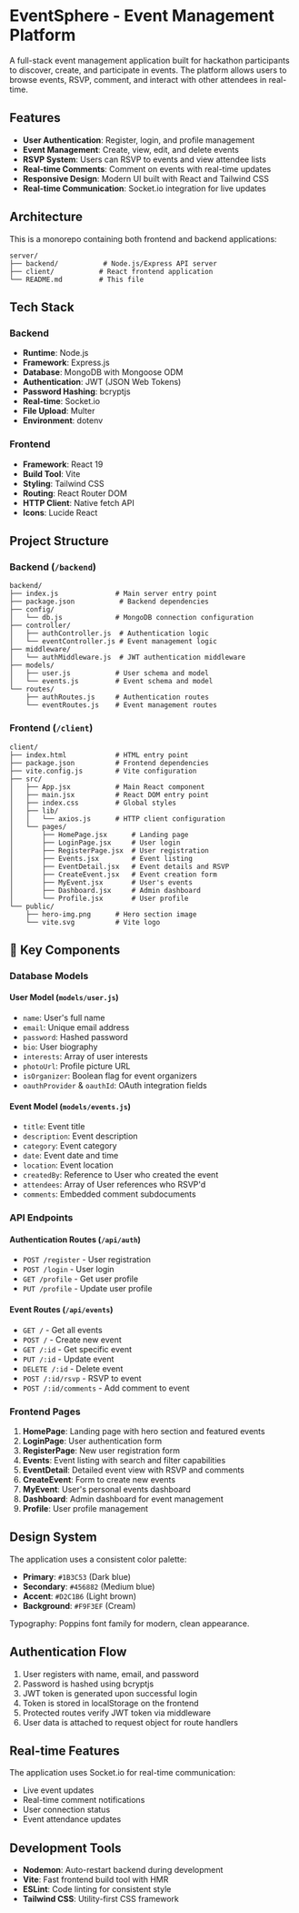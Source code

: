 # EventSphere - Event Management Platform

A full-stack event management application built for hackathon participants to discover, create, and participate in events. The platform allows users to browse events, RSVP, comment, and interact with other attendees in real-time.

## Features

- **User Authentication**: Register, login, and profile management
- **Event Management**: Create, view, edit, and delete events
- **RSVP System**: Users can RSVP to events and view attendee lists
- **Real-time Comments**: Comment on events with real-time updates
- **Responsive Design**: Modern UI built with React and Tailwind CSS
- **Real-time Communication**: Socket.io integration for live updates

##  Architecture

This is a monorepo containing both frontend and backend applications:

```
server/
├── backend/           # Node.js/Express API server
├── client/           # React frontend application
└── README.md         # This file
```

##  Tech Stack

### Backend

- **Runtime**: Node.js
- **Framework**: Express.js
- **Database**: MongoDB with Mongoose ODM
- **Authentication**: JWT (JSON Web Tokens)
- **Password Hashing**: bcryptjs
- **Real-time**: Socket.io
- **File Upload**: Multer
- **Environment**: dotenv

### Frontend

- **Framework**: React 19
- **Build Tool**: Vite
- **Styling**: Tailwind CSS
- **Routing**: React Router DOM
- **HTTP Client**: Native fetch API
- **Icons**: Lucide React

## Project Structure

### Backend (`/backend`)

```
backend/
├── index.js              # Main server entry point
├── package.json           # Backend dependencies
├── config/
│   └── db.js             # MongoDB connection configuration
├── controller/
│   ├── authController.js  # Authentication logic
│   └── eventController.js # Event management logic
├── middleware/
│   └── authMiddleware.js  # JWT authentication middleware
├── models/
│   ├── user.js           # User schema and model
│   └── events.js         # Event schema and model
└── routes/
    ├── authRoutes.js     # Authentication routes
    └── eventRoutes.js    # Event management routes
```

### Frontend (`/client`)

```
client/
├── index.html            # HTML entry point
├── package.json          # Frontend dependencies
├── vite.config.js        # Vite configuration
├── src/
│   ├── App.jsx           # Main React component
│   ├── main.jsx          # React DOM entry point
│   ├── index.css         # Global styles
│   ├── lib/
│   │   └── axios.js      # HTTP client configuration
│   └── pages/
│       ├── HomePage.jsx      # Landing page
│       ├── LoginPage.jsx     # User login
│       ├── RegisterPage.jsx  # User registration
│       ├── Events.jsx        # Event listing
│       ├── EventDetail.jsx   # Event details and RSVP
│       ├── CreateEvent.jsx   # Event creation form
│       ├── MyEvent.jsx       # User's events
│       ├── Dashboard.jsx     # Admin dashboard
│       └── Profile.jsx       # User profile
└── public/
    ├── hero-img.png      # Hero section image
    └── vite.svg          # Vite logo
```

## 🔧 Key Components

### Database Models

#### User Model (`models/user.js`)

- `name`: User's full name
- `email`: Unique email address
- `password`: Hashed password
- `bio`: User biography
- `interests`: Array of user interests
- `photoUrl`: Profile picture URL
- `isOrganizer`: Boolean flag for event organizers
- `oauthProvider` & `oauthId`: OAuth integration fields

#### Event Model (`models/events.js`)

- `title`: Event title
- `description`: Event description
- `category`: Event category
- `date`: Event date and time
- `location`: Event location
- `createdBy`: Reference to User who created the event
- `attendees`: Array of User references who RSVP'd
- `comments`: Embedded comment subdocuments

### API Endpoints

#### Authentication Routes (`/api/auth`)

- `POST /register` - User registration
- `POST /login` - User login
- `GET /profile` - Get user profile
- `PUT /profile` - Update user profile

#### Event Routes (`/api/events`)

- `GET /` - Get all events
- `POST /` - Create new event
- `GET /:id` - Get specific event
- `PUT /:id` - Update event
- `DELETE /:id` - Delete event
- `POST /:id/rsvp` - RSVP to event
- `POST /:id/comments` - Add comment to event

### Frontend Pages

1. **HomePage**: Landing page with hero section and featured events
2. **LoginPage**: User authentication form
3. **RegisterPage**: New user registration form
4. **Events**: Event listing with search and filter capabilities
5. **EventDetail**: Detailed event view with RSVP and comments
6. **CreateEvent**: Form to create new events
7. **MyEvent**: User's personal events dashboard
8. **Dashboard**: Admin dashboard for event management
9. **Profile**: User profile management

##  Design System

The application uses a consistent color palette:

- **Primary**: `#1B3C53` (Dark blue)
- **Secondary**: `#456882` (Medium blue)
- **Accent**: `#D2C1B6` (Light brown)
- **Background**: `#F9F3EF` (Cream)

Typography: Poppins font family for modern, clean appearance.


##  Authentication Flow

1. User registers with name, email, and password
2. Password is hashed using bcryptjs
3. JWT token is generated upon successful login
4. Token is stored in localStorage on the frontend
5. Protected routes verify JWT token via middleware
6. User data is attached to request object for route handlers

##  Real-time Features

The application uses Socket.io for real-time communication:

- Live event updates
- Real-time comment notifications
- User connection status
- Event attendance updates


##  Development Tools

- **Nodemon**: Auto-restart backend during development
- **Vite**: Fast frontend build tool with HMR
- **ESLint**: Code linting for consistent style
- **Tailwind CSS**: Utility-first CSS framework

